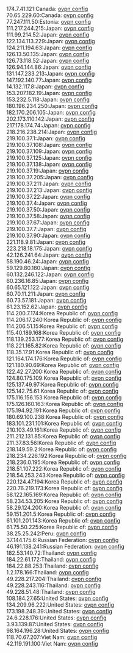 174.7.41.121:Canada: [ovpn config](vpn/174_7_41_121.ovpn)  
70.65.229.60:Canada: [ovpn config](vpn/70_65_229_60.ovpn)  
77.247.111.50:Estonia: [ovpn config](vpn/77_247_111_50.ovpn)  
111.217.244.215:Japan: [ovpn config](vpn/111_217_244_215.ovpn)  
111.99.214.52:Japan: [ovpn config](vpn/111_99_214_52.ovpn)  
122.134.113.229:Japan: [ovpn config](vpn/122_134_113_229.ovpn)  
124.211.194.63:Japan: [ovpn config](vpn/124_211_194_63.ovpn)  
126.13.50.135:Japan: [ovpn config](vpn/126_13_50_135.ovpn)  
126.73.118.52:Japan: [ovpn config](vpn/126_73_118_52.ovpn)  
126.94.144.86:Japan: [ovpn config](vpn/126_94_144_86.ovpn)  
131.147.233.213:Japan: [ovpn config](vpn/131_147_233_213.ovpn)  
147.192.140.77:Japan: [ovpn config](vpn/147_192_140_77.ovpn)  
14.132.117.8:Japan: [ovpn config](vpn/14_132_117_8.ovpn)  
153.207.182.19:Japan: [ovpn config](vpn/153_207_182_19.ovpn)  
153.232.5.118:Japan: [ovpn config](vpn/153_232_5_118.ovpn)  
180.196.234.250:Japan: [ovpn config](vpn/180_196_234_250.ovpn)  
182.170.206.105:Japan: [ovpn config](vpn/182_170_206_105.ovpn)  
202.173.110.142:Japan: [ovpn config](vpn/202_173_110_142.ovpn)  
217.178.174.74:Japan: [ovpn config](vpn/217_178_174_74.ovpn)  
218.216.238.214:Japan: [ovpn config](vpn/218_216_238_214.ovpn)  
219.100.37.1:Japan: [ovpn config](vpn/219_100_37_1.ovpn)  
219.100.37.108:Japan: [ovpn config](vpn/219_100_37_108.ovpn)  
219.100.37.109:Japan: [ovpn config](vpn/219_100_37_109.ovpn)  
219.100.37.125:Japan: [ovpn config](vpn/219_100_37_125.ovpn)  
219.100.37.138:Japan: [ovpn config](vpn/219_100_37_138.ovpn)  
219.100.37.19:Japan: [ovpn config](vpn/219_100_37_19.ovpn)  
219.100.37.205:Japan: [ovpn config](vpn/219_100_37_205.ovpn)  
219.100.37.211:Japan: [ovpn config](vpn/219_100_37_211.ovpn)  
219.100.37.213:Japan: [ovpn config](vpn/219_100_37_213.ovpn)  
219.100.37.22:Japan: [ovpn config](vpn/219_100_37_22.ovpn)  
219.100.37.4:Japan: [ovpn config](vpn/219_100_37_4.ovpn)  
219.100.37.50:Japan: [ovpn config](vpn/219_100_37_50.ovpn)  
219.100.37.58:Japan: [ovpn config](vpn/219_100_37_58.ovpn)  
219.100.37.67:Japan: [ovpn config](vpn/219_100_37_67.ovpn)  
219.100.37.7:Japan: [ovpn config](vpn/219_100_37_7.ovpn)  
219.100.37.90:Japan: [ovpn config](vpn/219_100_37_90.ovpn)  
221.118.9.81:Japan: [ovpn config](vpn/221_118_9_81.ovpn)  
223.218.18.175:Japan: [ovpn config](vpn/223_218_18_175.ovpn)  
42.126.241.64:Japan: [ovpn config](vpn/42_126_241_64.ovpn)  
58.190.46.24:Japan: [ovpn config](vpn/58_190_46_24.ovpn)  
59.129.80.180:Japan: [ovpn config](vpn/59_129_80_180.ovpn)  
60.132.246.122:Japan: [ovpn config](vpn/60_132_246_122.ovpn)  
60.236.16.85:Japan: [ovpn config](vpn/60_236_16_85.ovpn)  
60.65.121.122:Japan: [ovpn config](vpn/60_65_121_122.ovpn)  
60.70.11.211:Japan: [ovpn config](vpn/60_70_11_211.ovpn)  
60.73.57.181:Japan: [ovpn config](vpn/60_73_57_181.ovpn)  
61.23.152.62:Japan: [ovpn config](vpn/61_23_152_62.ovpn)  
114.200.7.174:Korea Republic of: [ovpn config](vpn/114_200_7_174.ovpn)  
114.206.17.240:Korea Republic of: [ovpn config](vpn/114_206_17_240.ovpn)  
114.206.51.15:Korea Republic of: [ovpn config](vpn/114_206_51_15.ovpn)  
115.40.189.168:Korea Republic of: [ovpn config](vpn/115_40_189_168.ovpn)  
118.139.253.177:Korea Republic of: [ovpn config](vpn/118_139_253_177.ovpn)  
118.221.165.82:Korea Republic of: [ovpn config](vpn/118_221_165_82.ovpn)  
118.35.17.91:Korea Republic of: [ovpn config](vpn/118_35_17_91.ovpn)  
121.164.174.176:Korea Republic of: [ovpn config](vpn/121_164_174_176.ovpn)  
121.180.90.69:Korea Republic of: [ovpn config](vpn/121_180_90_69.ovpn)  
122.42.27.200:Korea Republic of: [ovpn config](vpn/122_42_27_200.ovpn)  
124.80.175.109:Korea Republic of: [ovpn config](vpn/124_80_175_109.ovpn)  
125.137.49.97:Korea Republic of: [ovpn config](vpn/125_137_49_97.ovpn)  
125.142.75.61:Korea Republic of: [ovpn config](vpn/125_142_75_61.ovpn)  
175.116.156.153:Korea Republic of: [ovpn config](vpn/175_116_156_153.ovpn)  
175.126.160.163:Korea Republic of: [ovpn config](vpn/175_126_160_163.ovpn)  
175.194.92.191:Korea Republic of: [ovpn config](vpn/175_194_92_191.ovpn)  
180.69.100.238:Korea Republic of: [ovpn config](vpn/180_69_100_238.ovpn)  
183.101.231.101:Korea Republic of: [ovpn config](vpn/183_101_231_101.ovpn)  
210.103.49.161:Korea Republic of: [ovpn config](vpn/210_103_49_161.ovpn)  
211.212.131.85:Korea Republic of: [ovpn config](vpn/211_212_131_85.ovpn)  
211.37.83.56:Korea Republic of: [ovpn config](vpn/211_37_83_56.ovpn)  
218.149.59.2:Korea Republic of: [ovpn config](vpn/218_149_59_2.ovpn)  
218.234.226.192:Korea Republic of: [ovpn config](vpn/218_234_226_192.ovpn)  
218.236.0.195:Korea Republic of: [ovpn config](vpn/218_236_0_195.ovpn)  
218.51.107.222:Korea Republic of: [ovpn config](vpn/218_51_107_222.ovpn)  
218.54.253.243:Korea Republic of: [ovpn config](vpn/218_54_253_243.ovpn)  
220.124.47.194:Korea Republic of: [ovpn config](vpn/220_124_47_194.ovpn)  
220.76.219.173:Korea Republic of: [ovpn config](vpn/220_76_219_173.ovpn)  
58.122.165.169:Korea Republic of: [ovpn config](vpn/58_122_165_169.ovpn)  
58.234.53.205:Korea Republic of: [ovpn config](vpn/58_234_53_205.ovpn)  
58.29.124.200:Korea Republic of: [ovpn config](vpn/58_29_124_200.ovpn)  
59.151.201.5:Korea Republic of: [ovpn config](vpn/59_151_201_5.ovpn)  
61.101.201.143:Korea Republic of: [ovpn config](vpn/61_101_201_143.ovpn)  
61.75.50.225:Korea Republic of: [ovpn config](vpn/61_75_50_225.ovpn)  
38.25.25.242:Peru: [ovpn config](vpn/38_25_25_242.ovpn)  
37.144.175.6:Russian Federation: [ovpn config](vpn/37_144_175_6.ovpn)  
46.191.138.241:Russian Federation: [ovpn config](vpn/46_191_138_241.ovpn)  
182.53.140.72:Thailand: [ovpn config](vpn/182_53_140_72.ovpn)  
184.22.61.172:Thailand: [ovpn config](vpn/184_22_61_172.ovpn)  
184.22.88.253:Thailand: [ovpn config](vpn/184_22_88_253.ovpn)  
1.2.178.166:Thailand: [ovpn config](vpn/1_2_178_166.ovpn)  
49.228.217.204:Thailand: [ovpn config](vpn/49_228_217_204.ovpn)  
49.228.243.116:Thailand: [ovpn config](vpn/49_228_243_116.ovpn)  
49.228.51.48:Thailand: [ovpn config](vpn/49_228_51_48.ovpn)  
108.184.27.65:United States: [ovpn config](vpn/108_184_27_65.ovpn)  
134.209.96.222:United States: [ovpn config](vpn/134_209_96_222.ovpn)  
173.198.248.39:United States: [ovpn config](vpn/173_198_248_39.ovpn)  
24.6.228.176:United States: [ovpn config](vpn/24_6_228_176.ovpn)  
3.93.139.87:United States: [ovpn config](vpn/3_93_139_87.ovpn)  
98.164.196.28:United States: [ovpn config](vpn/98_164_196_28.ovpn)  
118.70.67.207:Viet Nam: [ovpn config](vpn/118_70_67_207.ovpn)  
42.119.191.100:Viet Nam: [ovpn config](vpn/42_119_191_100.ovpn)  
